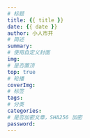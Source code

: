 ```yaml
---
# 标题
title: {{ title }}
date: {{ date }}
author: 小人市井
# 简述
summary: 
# 使用自定义封面
img:
# 是否置顶
top: true
# 轮播
coverImg: 
# 标签
tags: 
# 分类
categories:
# 是否加密文章，SHA256 加密
password:  
---
```

